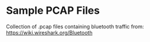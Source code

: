 # Sample PCAP Files
Collection of .pcap files containing bluetooth traffic from:
  https://wiki.wireshark.org/Bluetooth
